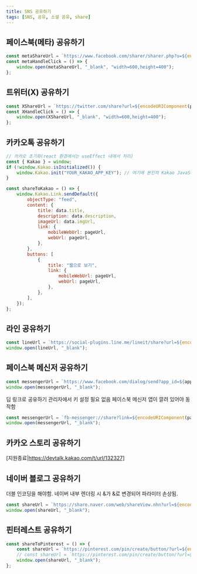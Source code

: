 ```yaml
---
title: SNS 공유하기
tags: [SNS, 공유, 소셜 공유, share]
---
```


## 페이스북(메타) 공유하기

```javascript
const metaShareUrl = `https://www.facebook.com/sharer/sharer.php?u=${encodeURIComponent(pageUrl)}`;
const metaHandleClick = () => {
    window.open(metaShareUrl, "_blank", "width=600,height=400");
};
```

## 트위터(X) 공유하기

```javascript
const XShareUrl = `https://twitter.com/share?url=${encodeURIComponent(pageUrl)}`;
const XHandleClick = () => {
    window.open(XShareUrl, "_blank", "width=600,height=400");
};
```

## 카카오톡 공유하기

```javascript
// 카카오 초기화(react 환경에서는 useEffect 내에서 처리)
const { Kakao } = window;
if (!window.Kakao.isInitialized()) {
    window.Kakao.init("YOUR_KAKAO_APP_KEY"); // 여기에 본인의 Kakao JavaScript 키를 입력하세요.
}

const shareToKakao = () => {
    window.Kakao.Link.sendDefault({
        objectType: "feed",
        content: {
            title: data.title,
            description: data.description,
            imageUrl: data.imgUrl,
            link: {
                mobileWebUrl: pageUrl,
                webUrl: pageUrl,
            },
        },
        buttons: [
            {
                title: "웹으로 보기",
                link: {
                    mobileWebUrl: pageUrl,
                    webUrl: pageUrl,
                },
            },
        ],
    });
};
```

## 라인 공유하기

```javascript
const lineUrl = `https://social-plugins.line.me/lineit/share?url=${encodeURIComponent(pageUrl)}`;
window.open(lineUrl, "_blank");
```

## 페이스북 메신저 공유하기

```javascript
const messengerUrl = `https://www.facebook.com/dialog/send?app_id=${appId}&link=${encodeURIComponent(pageUrl)}`;
window.open(messengerUrl, "_blank");
```

딥 링크로 공유하기
관리자에서 키 설정 필요 없음
페이스북 메신저 앱이 깔려 있어야 동작함

```javascript
const messengerUrl = `fb-messenger://share?link=${encodeURIComponent(pageUrl)}`;
window.open(messengerUrl, "_blank");
```

## 카카오 스토리 공유하기

[지원종료|https://devtalk.kakao.com/t/url/132327]

## 네이버 블로그 공유하기

더블 인코딩을 해야함.
네이버 내부 렌더링 시 &가 &amp;로 변경되어 파라미터 손상됨.

```javascript
const shareUrl = `https://share.naver.com/web/shareView.nhn?url=${encodeURIComponent(encodeURIComponent(pageUrl))}&title=${encodeURIComponent(title)}`;
window.open(shareUrl, "_blank");
```

## 핀터레스트 공유하기

```javascript
const shareToPinterest = () => {
    const shareUrl = `https://pinterest.com/pin/create/button/?url=${encodeURIComponent(pageUrl)}&media=${encodeURIComponent(data.imgUrl)}&description=${encodeURIComponent(data?.title)}`;
    // const shareUrl = `https://pinterest.com/pin/create/button/?url=${encodeURIComponent(url)}&media=${encodeURIComponent(imageUrl)}&description=${encodeURIComponent(description)}`;
    window.open(shareUrl, "_blank");
};
```
